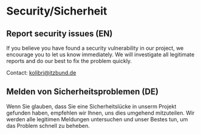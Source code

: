 # Security/Sicherheit

## Report security issues (EN)

If you believe you have found a security vulnerability in our project, we encourage you to let us know immediately. We will investigate all legitimate reports and do our best to fix the problem quickly.

Contact: [kolibri@itzbund.de](mailto:kolibri@itzbund.de)

## Melden von Sicherheitsproblemen (DE)

Wenn Sie glauben, dass Sie eine Sicherheitslücke in unserm Projekt gefunden haben, empfehlen wir Ihnen, uns dies umgehend mitzuteilen. Wir werden alle legitimen Meldungen untersuchen und unser Bestes tun, um das Problem schnell zu beheben.
